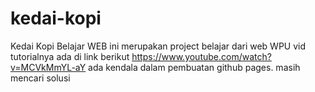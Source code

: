 # kedai-kopi
Kedai Kopi Belajar WEB
ini merupakan project belajar dari web WPU
vid tutorialnya ada di link berikut https://www.youtube.com/watch?v=MCVkMmYL-aY
ada kendala dalam pembuatan github pages.
masih mencari solusi
